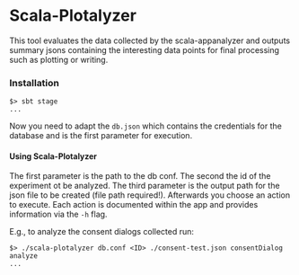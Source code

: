# Scala-Plotalyzer

This tool evaluates the data collected by the scala-appanalyzer and outputs summary jsons containing the interesting data points for final processing such as plotting or writing.

### Installation

```
$> sbt stage
...
```

Now you need to adapt the `db.json` which contains the credentials for the database and is the first parameter for execution.


#### Using Scala-Plotalyzer

The first parameter is the path to the db conf. The second the id of the experiment ot be analyzed. The third parameter is the output path for the json file to be created (file path required!).
Afterwards you choose an action to execute. Each action is documented within the app and provides information via the `-h` flag.

E.g., to analyze the consent dialogs collected run:

```
$> ./scala-plotalyzer db.conf <ID> ./consent-test.json consentDialog analyze
...
```